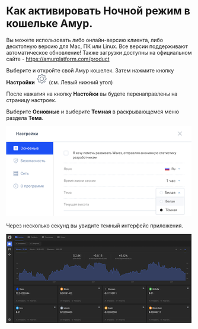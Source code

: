# **Как активировать Ночной режим в кошельке Амур**.

Вы можете использовать либо онлайн-версию клиента, либо десктопную версию для Mac, ПК или Linux.
Все версии поддерживают автоматическое обновление!
Также загрузки доступны на официальном сайте - https://amurplatform.com/product

Выберите и откройте свой Амур кошелек. Затем нажмите кнопку **Настройки** ![](/_assets/dark_mode_01.png) (см. Левый нижний угол)

После нажатия на кнопку **Настойки** вы будете перенаправлены на страницу настроек.

Выберите **Основные** и выберите **Темная** в раскрывающемся меню раздела **Тема**.

![](/_assets/dark_mode_02.png)

Через несколько секунд вы увидите темный интерфейс приложения.

![](/_assets/dark_mode_03.png)
